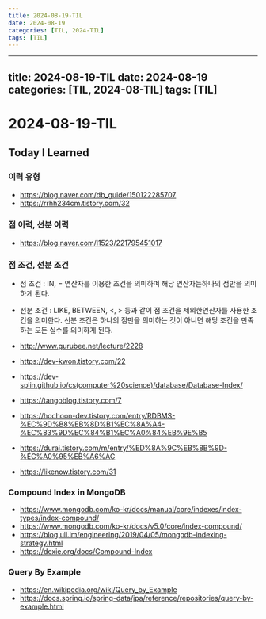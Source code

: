 ```yaml
---
title: 2024-08-19-TIL
date: 2024-08-19
categories: [TIL, 2024-TIL]
tags: [TIL]
---
```


---
title: 2024-08-19-TIL
date: 2024-08-19
categories: [TIL, 2024-08-TIL]
tags: [TIL]
---

# 2024-08-19-TIL

## Today I Learned

### 이력 유형

- https://blog.naver.com/db_guide/150122285707
- https://rrhh234cm.tistory.com/32

### 점 이력, 선분 이력

- https://blog.naver.com/l1523/221795451017

### 점 조건, 선분 조건

- 점 조건 : IN, = 연산자를 이용한 조건을 의미하며 해당 연산자는하나의 점만을 의미하게 된다.
- 선분 조건 : LIKE, BETWEEN, <, > 등과 같이 점 조건을 제외한연산자를 사용한 조건을 의미한다. 선분 조건은 하나의 점만을 의미하는 것이 아니면 해당 조건을 만족하는 모든 실수를 의미하게 된다.

- http://www.gurubee.net/lecture/2228
- https://dev-kwon.tistory.com/22
- https://dev-splin.github.io/cs(computer%20science)/database/Database-Index/
- https://tangoblog.tistory.com/7
- https://hochoon-dev.tistory.com/entry/RDBMS-%EC%9D%B8%EB%8D%B1%EC%8A%A4-%EC%83%9D%EC%84%B1%EC%A0%84%EB%9E%B5
- https://durai.tistory.com/m/entry/%ED%8A%9C%EB%8B%9D-%EC%A0%95%EB%A6%AC
- https://likenow.tistory.com/31

### Compound Index in MongoDB

- https://www.mongodb.com/ko-kr/docs/manual/core/indexes/index-types/index-compound/
- https://www.mongodb.com/ko-kr/docs/v5.0/core/index-compound/
- https://blog.ull.im/engineering/2019/04/05/mongodb-indexing-strategy.html
- https://dexie.org/docs/Compound-Index

### Query By Example

- https://en.wikipedia.org/wiki/Query_by_Example
- https://docs.spring.io/spring-data/jpa/reference/repositories/query-by-example.html